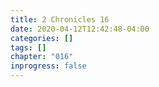 ```yaml
---
title: 2 Chronicles 16
date: 2020-04-12T12:42:48-04:00
categories: []
tags: []
chapter: "016"
inprogress: false
---
```



